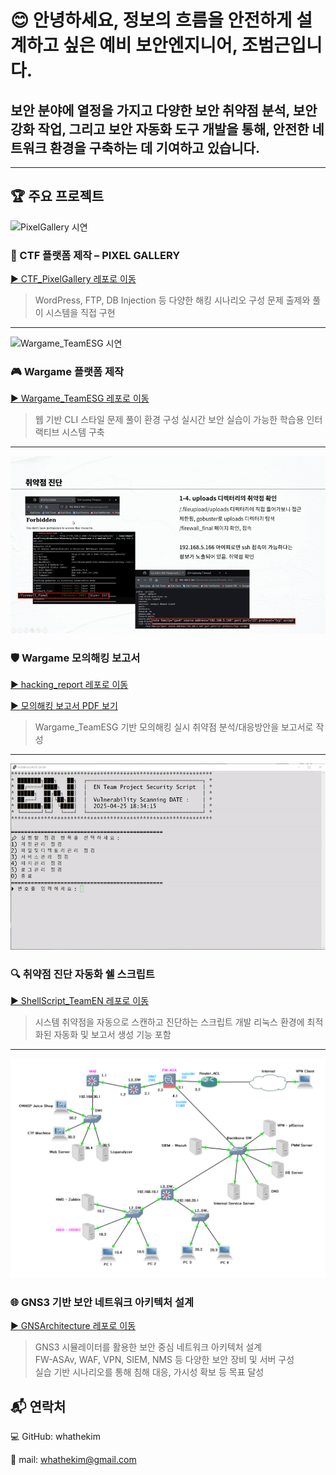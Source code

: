 # 😊 안녕하세요, 정보의 흐름을 안전하게 설계하고 싶은 예비 보안엔지니어, 조범근입니다.
## 보안 분야에 열정을 가지고 다양한 보안 취약점 분석, 보안 강화 작업, 그리고 보안 자동화 도구 개발을 통해, 안전한 네트워크 환경을 구축하는 데 기여하고 있습니다.


---

## 🏆 주요 프로젝트



![PixelGallery 시연](https://github.com/whathekim/CTF_PixelGallery/raw/main/CTF_PixelGallery_main.gif)

### 🎨 CTF 플랫폼 제작 – PIXEL GALLERY
[▶ CTF_PixelGallery 레포로 이동](https://github.com/whathekim/CTF_PixelGallery)
> WordPress, FTP, DB Injection 등 다양한 해킹 시나리오 구성
> 문제 출제와 풀이 시스템을 직접 구현


---

![Wargame_TeamESG 시연](https://github.com/whathekim/Wargame_TeamESG/raw/main/Wargame_TeamESG_main.gif)

### 🎮 Wargame 플랫폼 제작
[▶ Wargame_TeamESG 레포로 이동](https://github.com/whathekim/Wargame_TeamESG)
> 웹 기반 CLI 스타일 문제 풀이 환경 구성
> 실시간 보안 실습이 가능한 학습용 인터랙티브 시스템 구축


---

![Wargame Report Demo](https://github.com/whathekim/hacking_report/blob/main/Wargame_report_main.gif?raw=true)

### 🛡️ Wargame 모의해킹 보고서
[▶ hacking_report 레포로 이동](https://github.com/whathekim/hacking_report)

[▶ 모의해킹 보고서 PDF 보기](https://github.com/whathekim/hacking_report/blob/main/%EC%A1%B0%EB%B2%94%EA%B7%BC%20%EB%AA%A8%EC%9D%98%ED%95%B4%ED%82%B9%EB%B3%B4%EA%B3%A0%EC%84%9C.pdf)
> Wargame_TeamESG 기반 모의해킹 실시
> 취약점 분석/대응방안을 보고서로 작성


---

![ShellScript_TeamEN 시연](https://github.com/whathekim/ShellScript_TeamEN/raw/main/port-shellscript.gif)

### 🔍 취약점 진단 자동화 쉘 스크립트
[▶ ShellScript_TeamEN 레포로 이동](https://github.com/whathekim/ShellScript_TeamEN)
> 시스템 취약점을 자동으로 스캔하고 진단하는 스크립트 개발
> 리눅스 환경에 최적화된 자동화 및 보고서 생성 기능 포함

---




![GNS 포폴](https://github.com/whathekim/GNSArchitecture/raw/main/GNS%20%ED%8F%AC%ED%8F%B4.PNG)

### 🌐 GNS3 기반 보안 네트워크 아키텍처 설계  
[▶ GNSArchitecture 레포로 이동](https://github.com/whathekim/GNSArchitecture)  
> GNS3 시뮬레이터를 활용한 보안 중심 네트워크 아키텍처 설계  
> FW-ASAv, WAF, VPN, SIEM, NMS 등 다양한 보안 장비 및 서버 구성  
> 실습 기반 시나리오를 통해 침해 대응, 가시성 확보 등 목표 달성


## 📬 연락처
💻 GitHub: whathekim

💌 mail: whathekim@gmail.com

